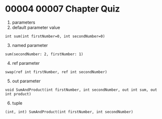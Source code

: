 # 00004 00007 Chapter Quiz

00001. parameters
00002. default parameter value
    
    int sum(int firstNumber=0, int secondNumber=0)

00003. named parameter

    sum(secondNumber: 2, firstNumber: 1)

00004. ref parameter

    swap(ref int firstNumber, ref int secondNumber)

00005. out parameter

    void SumAndProduct(int firstNumber, int secondNumber, out int sum, out int product)

00006. tuple

    (int, int) SumAndProduct(int firstNumber, int secondNumber)